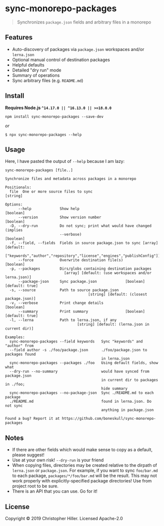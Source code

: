 # sync-monorepo-packages

> Synchronizes `package.json` fields and arbitrary files in a monorepo

## Features

- Auto-discovery of packages via `package.json` workspaces and/or `lerna.json`
- Optional manual control of destination packages
- Helpful defaults
- Detailed "dry run" mode
- Summary of operations
- Sync arbitrary files (e.g. `README.md`)

## Install

**Requires Node.js `^14.17.0 || ^16.13.0 || >=18.0.0`**

```shell
npm install sync-monorepo-packages --save-dev
```

_or_

```shell
$ npx sync-monorepo-packages --help
```

## Usage

Here, I have pasted the output of `--help` because I am lazy:

```plain
sync-monorepo-packages [file..]

Synchronize files and metadata across packages in a monorepo

Positionals:
  file  One or more source files to sync                                [string]

Options:
      --help             Show help                                     [boolean]
      --version          Show version number                           [boolean]
  -D, --dry-run          Do not sync; print what would have changed (implies
                         --verbose)                                    [boolean]
  -f, --field, --fields  Fields in source package.json to sync [array] [default:
         ["keywords","author","repository","license","engines","publishConfig"]]
      --force            Overwrite destination file(s)                 [boolean]
  -p, --packages         Dirs/globs containing destination packages
                           [array] [default: (use workspaces and/or lerna.json)]
      --package-json     Sync package.json             [boolean] [default: true]
  -s, --source           Path to source package.json
                                      [string] [default: (closest package.json)]
  -v, --verbose          Print change details                          [boolean]
      --summary          Print summary                 [boolean] [default: true]
  -l, --lerna            Path to lerna.json, if any
                                 [string] [default: (lerna.json in current dir)]

Examples:
  sync-monorepo-packages --field keywords   Sync "keywords" and "author" from
  --field author -s ./foo/package.json      ./foo/package.json to packages found
                                            in lerna.json
  sync-monorepo-packages --packages ./foo   Using default fields, show what
  --dry-run --no-summary                    would have synced from package.json
                                            in current dir to packages in ./foo;
                                            hide summary
  sync-monorepo-packages --no-package-json  Sync ./README.md to each package
  ./README.md                               found in lerna.json. Do not sync
                                            anything in package.json

Found a bug? Report it at https://github.com/boneskull/sync-monorepo-packages
```

## Notes

- If there are other fields which would make sense to copy as a default, please suggest!
- Use at your own risk! `--dry-run` is your friend
- When copying files, directories may be created relative to the dirpath of `lerna.json` or `package.json`. For example, if you want to sync `foo/bar.md` to each package, `packages/*/foo/bar.md` will be the result. This may not work properly with explicitly-specified package directories! Use from project root to be sure.
- There is an API that you can use. Go for it!

## License

Copyright © 2019 Christopher Hiller. Licensed Apache-2.0
